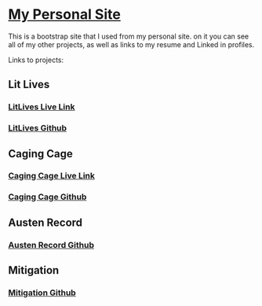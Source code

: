 # [My Personal Site](austengee.com)

This is a bootstrap site that I used from my personal site. on it you can see all of my other projects, as well as links to my
resume and Linked in profiles.

Links to projects:

## Lit Lives
### [LitLives Live Link](http://www.litlives.com)
### [LitLives Github](https://github.com/agee6/LitLives)

## Caging Cage
### [Caging Cage Live Link](https://agee6.github.io/CagingCage/)
### [Caging Cage Github](https://github.com/agee6/CagingCage)

## Austen Record
### [Austen Record Github](https://github.com/agee6/AustenRecord)

## Mitigation
### [Mitigation Github](https://github.com/agee6/Mitigation)
